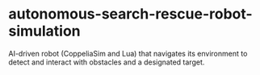 # autonomous-search-rescue-robot-simulation
 AI-driven robot (CoppeliaSim and Lua) that navigates its environment to detect and interact with obstacles and a designated target.
